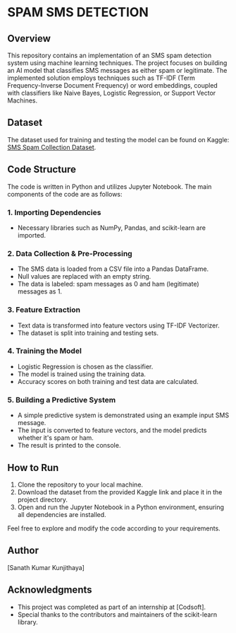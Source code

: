 # SPAM SMS DETECTION

## Overview
This repository contains an implementation of an SMS spam detection system using machine learning techniques. The project focuses on building an AI model that classifies SMS messages as either spam or legitimate. The implemented solution employs techniques such as TF-IDF (Term Frequency-Inverse Document Frequency) or word embeddings, coupled with classifiers like Naive Bayes, Logistic Regression, or Support Vector Machines.

## Dataset
The dataset used for training and testing the model can be found on Kaggle: [SMS Spam Collection Dataset](https://www.kaggle.com/datasets/uciml/sms-spam-collection-dataset).

## Code Structure
The code is written in Python and utilizes Jupyter Notebook. The main components of the code are as follows:

### 1. Importing Dependencies
- Necessary libraries such as NumPy, Pandas, and scikit-learn are imported.

### 2. Data Collection & Pre-Processing
- The SMS data is loaded from a CSV file into a Pandas DataFrame.
- Null values are replaced with an empty string.
- The data is labeled: spam messages as 0 and ham (legitimate) messages as 1.

### 3. Feature Extraction
- Text data is transformed into feature vectors using TF-IDF Vectorizer.
- The dataset is split into training and testing sets.

### 4. Training the Model
- Logistic Regression is chosen as the classifier.
- The model is trained using the training data.
- Accuracy scores on both training and test data are calculated.

### 5. Building a Predictive System
- A simple predictive system is demonstrated using an example input SMS message.
- The input is converted to feature vectors, and the model predicts whether it's spam or ham.
- The result is printed to the console.

## How to Run
1. Clone the repository to your local machine.
2. Download the dataset from the provided Kaggle link and place it in the project directory.
3. Open and run the Jupyter Notebook in a Python environment, ensuring all dependencies are installed.

Feel free to explore and modify the code according to your requirements.

## Author
[Sanath Kumar Kunjithaya]

## Acknowledgments
- This project was completed as part of an internship at [Codsoft].
- Special thanks to the contributors and maintainers of the scikit-learn library.

